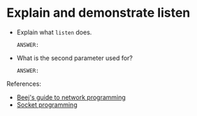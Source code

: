 # Explain and demonstrate listen

- Explain what `listen` does.

    ```text
    ANSWER:
    ```

- What is the second parameter used for?

    ```text
    ANSWER:
    ```


References:

- [Beej's guide to network programming](https://beej.us/guide/bgnet/html/)
- [Socket programming](https://www.geeksforgeeks.org/socket-programming-cc/)
